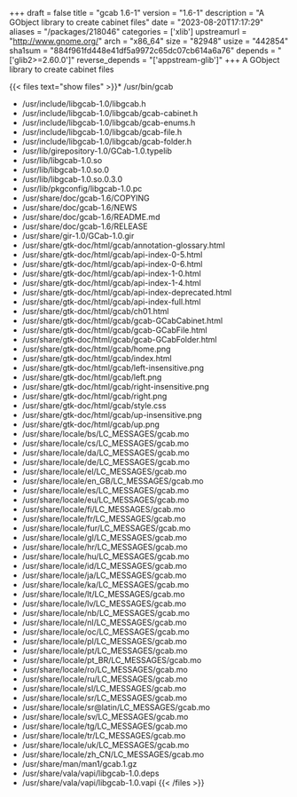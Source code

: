 +++
draft = false
title = "gcab 1.6-1"
version = "1.6-1"
description = "A GObject library to create cabinet files"
date = "2023-08-20T17:17:29"
aliases = "/packages/218046"
categories = ['xlib']
upstreamurl = "http://www.gnome.org/"
arch = "x86_64"
size = "82948"
usize = "442854"
sha1sum = "884f961fd448e41df5a9972c65dc07cb614a6a76"
depends = "['glib2>=2.60.0']"
reverse_depends = "['appstream-glib']"
+++
A GObject library to create cabinet files

{{< files text="show files" >}}* /usr/bin/gcab
* /usr/include/libgcab-1.0/libgcab.h
* /usr/include/libgcab-1.0/libgcab/gcab-cabinet.h
* /usr/include/libgcab-1.0/libgcab/gcab-enums.h
* /usr/include/libgcab-1.0/libgcab/gcab-file.h
* /usr/include/libgcab-1.0/libgcab/gcab-folder.h
* /usr/lib/girepository-1.0/GCab-1.0.typelib
* /usr/lib/libgcab-1.0.so
* /usr/lib/libgcab-1.0.so.0
* /usr/lib/libgcab-1.0.so.0.3.0
* /usr/lib/pkgconfig/libgcab-1.0.pc
* /usr/share/doc/gcab-1.6/COPYING
* /usr/share/doc/gcab-1.6/NEWS
* /usr/share/doc/gcab-1.6/README.md
* /usr/share/doc/gcab-1.6/RELEASE
* /usr/share/gir-1.0/GCab-1.0.gir
* /usr/share/gtk-doc/html/gcab/annotation-glossary.html
* /usr/share/gtk-doc/html/gcab/api-index-0-5.html
* /usr/share/gtk-doc/html/gcab/api-index-0-6.html
* /usr/share/gtk-doc/html/gcab/api-index-1-0.html
* /usr/share/gtk-doc/html/gcab/api-index-1-4.html
* /usr/share/gtk-doc/html/gcab/api-index-deprecated.html
* /usr/share/gtk-doc/html/gcab/api-index-full.html
* /usr/share/gtk-doc/html/gcab/ch01.html
* /usr/share/gtk-doc/html/gcab/gcab-GCabCabinet.html
* /usr/share/gtk-doc/html/gcab/gcab-GCabFile.html
* /usr/share/gtk-doc/html/gcab/gcab-GCabFolder.html
* /usr/share/gtk-doc/html/gcab/home.png
* /usr/share/gtk-doc/html/gcab/index.html
* /usr/share/gtk-doc/html/gcab/left-insensitive.png
* /usr/share/gtk-doc/html/gcab/left.png
* /usr/share/gtk-doc/html/gcab/right-insensitive.png
* /usr/share/gtk-doc/html/gcab/right.png
* /usr/share/gtk-doc/html/gcab/style.css
* /usr/share/gtk-doc/html/gcab/up-insensitive.png
* /usr/share/gtk-doc/html/gcab/up.png
* /usr/share/locale/bs/LC_MESSAGES/gcab.mo
* /usr/share/locale/cs/LC_MESSAGES/gcab.mo
* /usr/share/locale/da/LC_MESSAGES/gcab.mo
* /usr/share/locale/de/LC_MESSAGES/gcab.mo
* /usr/share/locale/el/LC_MESSAGES/gcab.mo
* /usr/share/locale/en_GB/LC_MESSAGES/gcab.mo
* /usr/share/locale/es/LC_MESSAGES/gcab.mo
* /usr/share/locale/eu/LC_MESSAGES/gcab.mo
* /usr/share/locale/fi/LC_MESSAGES/gcab.mo
* /usr/share/locale/fr/LC_MESSAGES/gcab.mo
* /usr/share/locale/fur/LC_MESSAGES/gcab.mo
* /usr/share/locale/gl/LC_MESSAGES/gcab.mo
* /usr/share/locale/hr/LC_MESSAGES/gcab.mo
* /usr/share/locale/hu/LC_MESSAGES/gcab.mo
* /usr/share/locale/id/LC_MESSAGES/gcab.mo
* /usr/share/locale/ja/LC_MESSAGES/gcab.mo
* /usr/share/locale/ka/LC_MESSAGES/gcab.mo
* /usr/share/locale/lt/LC_MESSAGES/gcab.mo
* /usr/share/locale/lv/LC_MESSAGES/gcab.mo
* /usr/share/locale/nb/LC_MESSAGES/gcab.mo
* /usr/share/locale/nl/LC_MESSAGES/gcab.mo
* /usr/share/locale/oc/LC_MESSAGES/gcab.mo
* /usr/share/locale/pl/LC_MESSAGES/gcab.mo
* /usr/share/locale/pt/LC_MESSAGES/gcab.mo
* /usr/share/locale/pt_BR/LC_MESSAGES/gcab.mo
* /usr/share/locale/ro/LC_MESSAGES/gcab.mo
* /usr/share/locale/ru/LC_MESSAGES/gcab.mo
* /usr/share/locale/sl/LC_MESSAGES/gcab.mo
* /usr/share/locale/sr/LC_MESSAGES/gcab.mo
* /usr/share/locale/sr@latin/LC_MESSAGES/gcab.mo
* /usr/share/locale/sv/LC_MESSAGES/gcab.mo
* /usr/share/locale/tg/LC_MESSAGES/gcab.mo
* /usr/share/locale/tr/LC_MESSAGES/gcab.mo
* /usr/share/locale/uk/LC_MESSAGES/gcab.mo
* /usr/share/locale/zh_CN/LC_MESSAGES/gcab.mo
* /usr/share/man/man1/gcab.1.gz
* /usr/share/vala/vapi/libgcab-1.0.deps
* /usr/share/vala/vapi/libgcab-1.0.vapi
{{< /files >}}